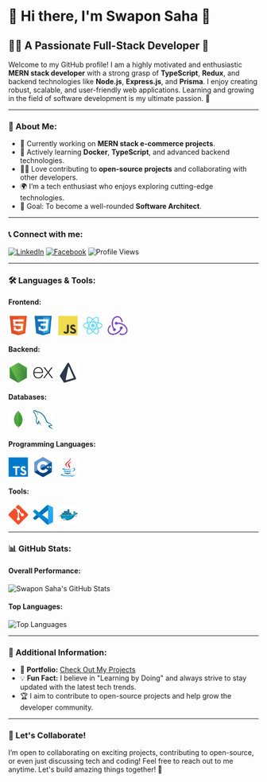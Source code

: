 # 👋 Hi there, I'm Swapon Saha 👋

## 🧑‍💻 A Passionate Full-Stack Developer 🚀

Welcome to my GitHub profile! I am a highly motivated and enthusiastic **MERN stack developer** with a strong grasp of **TypeScript**, **Redux**, and backend technologies like **Node.js**, **Express.js**, and **Prisma**. I enjoy creating robust, scalable, and user-friendly web applications. Learning and growing in the field of software development is my ultimate passion. 🌟

--- 

### 🌟 About Me:
- 🔭 Currently working on **MERN stack e-commerce projects**.
- 🌱 Actively learning **Docker**, **TypeScript**, and advanced backend technologies.
- 🧑‍🏫 Love contributing to **open-source projects** and collaborating with other developers.
- 🌍 I’m a tech enthusiast who enjoys exploring cutting-edge technologies.
- 🎯 Goal: To become a well-rounded **Software Architect**.

---

### 📞 Connect with me:

[![LinkedIn](https://img.shields.io/badge/LinkedIn-Connect-blue?logo=linkedin&logoColor=white)](https://www.linkedin.com/in/swapan-kumar-saha-9936381b4/)
[![Facebook](https://img.shields.io/badge/Facebook-Follow-blue?logo=facebook&logoColor=white)](https://web.facebook.com/cseswapon)
![Profile Views](https://komarev.com/ghpvc/?username=cseswapon&label=Profile%20Views&color=0e75b6&style=flat)

---

### 🛠️ Languages & Tools:

#### Frontend:
<div style="display: flex; align-items: center; gap: 10px;">
  <img src="https://raw.githubusercontent.com/devicons/devicon/master/icons/html5/html5-original.svg" alt="HTML5" width="40" height="40" />
  <img src="https://raw.githubusercontent.com/devicons/devicon/master/icons/css3/css3-original.svg" alt="CSS3" width="40" height="40" />
  <img src="https://raw.githubusercontent.com/devicons/devicon/master/icons/javascript/javascript-original.svg" alt="JavaScript" width="40" height="40" />
  <img src="https://raw.githubusercontent.com/devicons/devicon/master/icons/react/react-original.svg" alt="React" width="40" height="40" />
  <img src="https://raw.githubusercontent.com/devicons/devicon/master/icons/redux/redux-original.svg" alt="Redux" width="40" height="40" />
</div>

#### Backend:
<div style="display: flex; align-items: center; gap: 10px;">
  <img src="https://raw.githubusercontent.com/devicons/devicon/master/icons/nodejs/nodejs-original.svg" alt="Node.js" width="40" height="40" />
  <img src="https://raw.githubusercontent.com/devicons/devicon/master/icons/express/express-original.svg" alt="Express.js" width="40" height="40" />
  <img src="https://raw.githubusercontent.com/devicons/devicon/master/icons/prisma/prisma-original.svg" alt="Prisma" width="40" height="40" />
</div>

#### Databases:
<div style="display: flex; align-items: center; gap: 10px;">
  <img src="https://raw.githubusercontent.com/devicons/devicon/master/icons/mongodb/mongodb-original.svg" alt="MongoDB" width="40" height="40" />
  <img src="https://raw.githubusercontent.com/devicons/devicon/master/icons/mysql/mysql-original.svg" alt="MySQL" width="40" height="40" />
</div>

#### Programming Languages:
<div style="display: flex; align-items: center; gap: 10px;">
  <img src="https://raw.githubusercontent.com/devicons/devicon/master/icons/typescript/typescript-original.svg" alt="TypeScript" width="40" height="40" />
  <img src="https://raw.githubusercontent.com/devicons/devicon/master/icons/cplusplus/cplusplus-original.svg" alt="C++" width="40" height="40" />
  <img src="https://raw.githubusercontent.com/devicons/devicon/master/icons/java/java-original.svg" alt="Java" width="40" height="40" />
</div>

#### Tools:
<div style="display: flex; align-items: center; gap: 10px;">
  <img src="https://raw.githubusercontent.com/devicons/devicon/master/icons/git/git-original.svg" alt="Git" width="40" height="40" />
  <img src="https://raw.githubusercontent.com/devicons/devicon/master/icons/vscode/vscode-original.svg" alt="VS Code" width="40" height="40" />
  <img src="https://raw.githubusercontent.com/devicons/devicon/master/icons/docker/docker-original.svg" alt="Docker" width="40" height="40" />
</div>

---

### 📊 GitHub Stats:

#### Overall Performance:
![Swapon Saha's GitHub Stats](https://github-readme-stats-anuraghazra1.vercel.app/api?username=cseswapon&show_icons=true&theme=dark)

#### Top Languages:
![Top Languages](https://github-readme-stats.vercel.app/api/top-langs/?username=cseswapon&layout=compact&theme=dark)

---

### 🌟 Additional Information:
- 📝 **Portfolio:** [Check Out My Projects](https://github.com/cseswapon?tab=repositories)
- 💡 **Fun Fact:** I believe in "Learning by Doing" and always strive to stay updated with the latest tech trends.
- 🏆 I aim to contribute to open-source projects and help grow the developer community.

---

### 💬 Let's Collaborate!
I’m open to collaborating on exciting projects, contributing to open-source, or even just discussing tech and coding! Feel free to reach out to me anytime. Let's build amazing things together! 🚀
